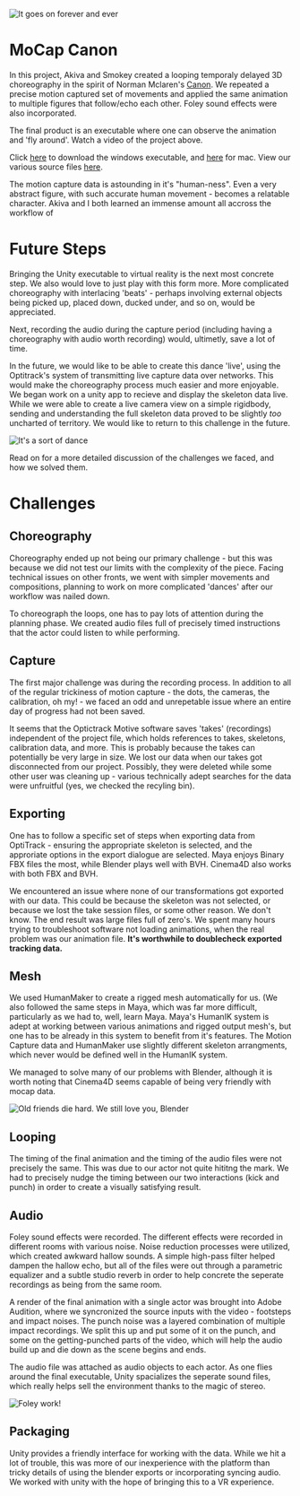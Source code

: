 ![It goes on forever and ever](images/topdown.jpg)

# MoCap Canon

In this project, Akiva and Smokey created a looping temporaly delayed 3D choreography in the spirit of Norman Mclaren's [Canon](https://www.youtube.com/watch?v=2VrnXw9waJI). We repeated a precise motion captured set of movements and applied the same animation to multiple figures that follow/echo each other. Foley sound effects were also incorporated.

The final product is an executable where one can observe the animation and 'fly around'. Watch a video of the project above.

Click [here](build/Canon.exe) to download the windows executable, and [here](build/Canon.app) for mac. View our various source files [here](/source/).

The motion capture data is astounding in it's "human-ness". Even a very abstract figure, with such accurate human movement - becomes a relatable character. Akiva and I both learned an immense amount all accross the workflow of 

# Future Steps

Bringing the Unity executable to virtual reality is the next most concrete step. We also would love to just play with this form more. More complicated choreography with interlacing 'beats' - perhaps involving external objects being picked up, placed down, ducked under, and so on, would be appreciated. 

Next, recording the audio during the capture period (including having a choreography with audio worth recording) would, ultimetly, save a lot of time.

In the future, we would like to be able to create this dance 'live', using the Optitrack's system of transmitting live capture data over networks. This would make the choreography process much easier and more enjoyable. We began work on a unity app to recieve and display the skeleton data live. While we were able to create a live camera view on a simple rigidbody, sending and understanding the full skeleton data proved to be slightly *too* uncharted of territory. We would like to return to this challenge in the future.

![It's a sort of dance](images/dance.jpg)

Read on for a more detailed discussion of the challenges we faced, and how we solved them.

# Challenges 

## Choreography
Choreography ended up not being our primary challenge - but this was because we did not test our limits with the complexity of the piece. Facing technical issues on other fronts, we went with simpler movements and compositions, planning to work on more complicated 'dances' after our workflow was nailed down. 

To choreograph the loops, one has to pay lots of attention during the planning phase. We created audio files full of precisely timed instructions that the actor could listen to while performing. 

## Capture
The first major challenge was during the recording process. In addition to all of the regular trickiness of motion capture - the dots, the cameras, the calibration, oh my! - we faced an odd and unrepetable issue where an entire day of progress had not been saved. 

It seems that the Optictrack Motive software saves 'takes' (recordings) independent of the project file, which holds references to takes, skeletons, calibration data, and more. This is probably because the takes can potentially be very large in size. We lost our data when our takes got disconnected from our project. Possibly, they were deleted while some other user was cleaning up - various technically adept searches for the data were unfruitful (yes, we checked the recyling bin).

## Exporting
One has to follow a specific set of steps when exporting data from OptiTrack - ensuring the appropriate skeleton is selected, and the approriate options in the export dialogue are selected. Maya enjoys Binary FBX files the most, while Blender plays well with BVH. Cinema4D also works with both FBX and BVH.

We encountered an issue where none of our transformations got exported with our data. This could be because the skeleton was not selected, or because we lost the take session files, or some other reason. We don't know. The end result was large files full of zero's. We spent many hours trying to troubleshoot software not loading animations, when the real problem was our animation file. **It's worthwhile to doublecheck exported tracking data.**

## Mesh	
We used HumanMaker to create a rigged mesh automatically for us. (We also followed the same steps in Maya, which was far more difficult, particularly as we had to, well, learn Maya. Maya's HumanIK system is adept at working between various animations and rigged output mesh's, but one has to be already in this system to benefit from it's features. The Motion Capture data and HumanMaker use slightly different skeleton arrangments, which never would be defined well in the HumanIK system.

We managed to solve many of our problems with Blender, although it is worth noting that Cinema4D seems capable of being very friendly with mocap data.

![Old friends die hard. We still love you, Blender](images/blender.png)

## Looping
The timing of the final animation and the timing of the audio files were not precisely the same. This was due to our actor not quite hititng the mark. We had to precisely nudge the timing between our two interactions (kick and punch) in order to create a visually satisfying result. 

## Audio
Foley sound effects were recorded. The different effects were recorded in different rooms with various noise. Noise reduction processes were utilized, which created awkward hallow sounds. A simple high-pass filter helped dampen the hallow echo, but all of the files were out through a parametric equalizer and a subtle studio reverb in order to help concrete the seperate recordings as being from the same room.

A render of the final animation with a single actor was brought into Adobe Audition, where we syncronized the source inputs with the video - footsteps and impact noises. The punch noise was a layered combination of multiple impact recordings. We split this up and put some of it on the punch, and some on the getting-punched parts of the video, which will help the audio build up and die down as the scene begins and ends.

The audio file was attached as audio objects to each actor. As one flies around the final executable, Unity spacializes the seperate sound files, which really helps sell the environment thanks to the magic of stereo.

![Foley work!](images/foley.png)

## Packaging

Unity provides a friendly interface for working with the data. While we hit a lot of trouble, this was more of our inexperience with the platform than tricky details of using the blender exports or incorporating syncing audio. We worked with unity with the hope of bringing this to a VR experience. 